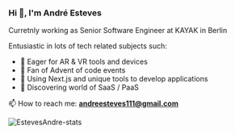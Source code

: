 ### Hi 👋, I'm André Esteves

Curretnly working as Senior Software Engineer at KAYAK in Berlin

Entusiastic in lots of tech related subjects such:
- 🔭 Eager for AR & VR tools and devices
- 👯 Fan of Advent of code events
- 💬 Using Next.js and unique tools to develop applications
- 🌱 Discovering world of SaaS / PaaS

📫 How to reach me: **andreesteves111@gmail.com**

![EstevesAndre-stats](https://github-readme-stats.vercel.app/api?username=EstevesAndre&show_icons=true&locale=en)

<!--
**EstevesAndre/EstevesAndre** is a ✨ _special_ ✨ repository because its `README.md` (this file) appears on your GitHub profile.

Here are some ideas to get you started:

- 🔭 I’m currently working on ...
- 🌱 I’m currently learning ...
- 👯 I’m looking to collaborate on ...
- 🤔 I’m looking for help with ...
- 💬 Ask me about ...
- 📫 How to reach me: ...
- 😄 Pronouns: ...
- ⚡ Fun fact: ...
-->
